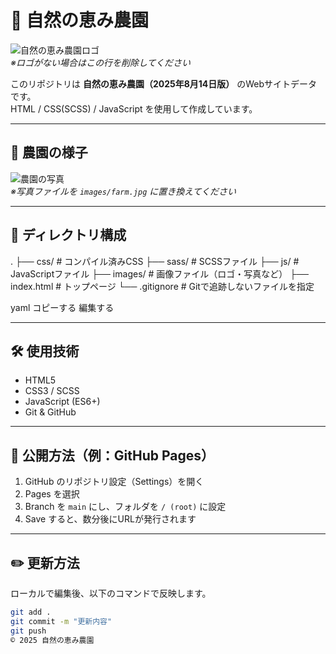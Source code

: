 # 🌱 自然の恵み農園

![自然の恵み農園ロゴ](images/logo.png)  
*※ロゴがない場合はこの行を削除してください*

このリポジトリは **自然の恵み農園（2025年8月14日版）** のWebサイトデータです。  
HTML / CSS(SCSS) / JavaScript を使用して作成しています。

---

## 📸 農園の様子
![農園の写真](images/farm.jpg)  
*※写真ファイルを `images/farm.jpg` に置き換えてください*

---

## 📂 ディレクトリ構成

.
├── css/         # コンパイル済みCSS
├── sass/        # SCSSファイル
├── js/          # JavaScriptファイル
├── images/      # 画像ファイル（ロゴ・写真など）
├── index.html   # トップページ
└── .gitignore   # Gitで追跡しないファイルを指定

yaml
コピーする
編集する

---

## 🛠 使用技術

- HTML5
- CSS3 / SCSS
- JavaScript (ES6+)
- Git & GitHub

---

## 🚀 公開方法（例：GitHub Pages）

1. GitHub のリポジトリ設定（Settings）を開く
2. Pages を選択
3. Branch を `main` にし、フォルダを `/ (root)` に設定
4. Save すると、数分後にURLが発行されます

---

## ✏️ 更新方法

ローカルで編集後、以下のコマンドで反映します。

```bash
git add .
git commit -m "更新内容"
git push
© 2025 自然の恵み農園
